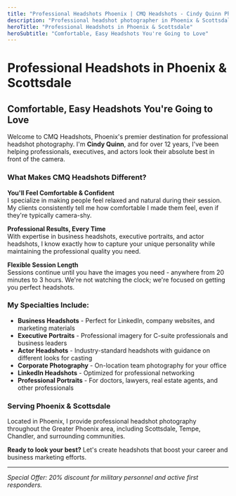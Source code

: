 ```yaml
---
title: "Professional Headshots Phoenix | CMQ Headshots - Cindy Quinn Photography"
description: "Professional headshot photographer in Phoenix & Scottsdale. Comfortable, easy headshots you're going to love. 12+ years experience. Book your session today!"
heroTitle: "Professional Headshots in Phoenix & Scottsdale"
heroSubtitle: "Comfortable, Easy Headshots You're Going to Love"
---
```


# Professional Headshots in Phoenix & Scottsdale

## Comfortable, Easy Headshots You're Going to Love

Welcome to CMQ Headshots, Phoenix's premier destination for professional headshot photography. I'm **Cindy Quinn**, and for over 12 years, I've been helping professionals, executives, and actors look their absolute best in front of the camera.

### What Makes CMQ Headshots Different?

**You'll Feel Comfortable & Confident**  
I specialize in making people feel relaxed and natural during their session. My clients consistently tell me how comfortable I made them feel, even if they're typically camera-shy.

**Professional Results, Every Time**  
With expertise in business headshots, executive portraits, and actor headshots, I know exactly how to capture your unique personality while maintaining the professional quality you need.

**Flexible Session Length**  
Sessions continue until you have the images you need - anywhere from 20 minutes to 3 hours. We're not watching the clock; we're focused on getting you perfect headshots.

### My Specialties Include:

- **Business Headshots** - Perfect for LinkedIn, company websites, and marketing materials
- **Executive Portraits** - Professional imagery for C-suite professionals and business leaders  
- **Actor Headshots** - Industry-standard headshots with guidance on different looks for casting
- **Corporate Photography** - On-location team photography for your office
- **LinkedIn Headshots** - Optimized for professional networking
- **Professional Portraits** - For doctors, lawyers, real estate agents, and other professionals

### Serving Phoenix & Scottsdale

Located in Phoenix, I provide professional headshot photography throughout the Greater Phoenix area, including Scottsdale, Tempe, Chandler, and surrounding communities.

**Ready to look your best?** Let's create headshots that boost your career and business marketing efforts.

---

*Special Offer: 20% discount for military personnel and active first responders.*
